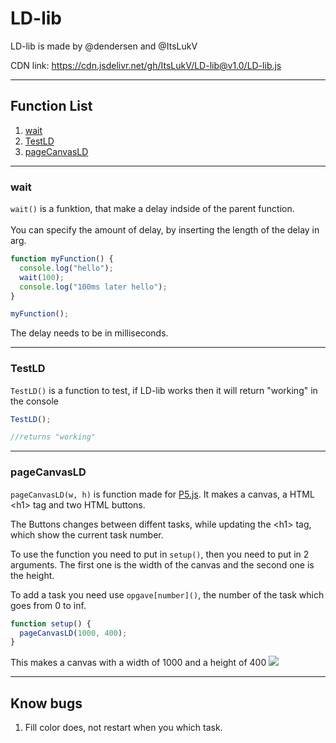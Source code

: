 # LD-lib

LD-lib is made by @dendersen and @ItsLukV

CDN link: https://cdn.jsdelivr.net/gh/ItsLukV/LD-lib@v1.0/LD-lib.js

---

## Function List

1. [wait](https://github.com/ItsLukV/LD-lib/tree/test#wait)
2. [TestLD](https://github.com/ItsLukV/LD-lib/tree/test#testld)
3. [pageCanvasLD](https://github.com/ItsLukV/LD-lib/tree/test#testld)

---

### wait

`wait()` is a funktion, that make a delay indside of the parent function.<br><br>
You can specify the amount of delay, by inserting the length of the delay in arg.

```js
function myFunction() {
  console.log("hello");
  wait(100);
  console.log("100ms later hello");
}

myFunction();
```

The delay needs to be in milliseconds.

---

### TestLD

`TestLD()` is a function to test, if LD-lib works then it will return "working" in the console

```js
TestLD();

//returns "working"
```

---

### pageCanvasLD

`pageCanvasLD(w, h)` is function made for [P5.js](https://p5js.org/).
It makes a canvas, a HTML \<h1> tag and two HTML buttons.<br>

The Buttons changes between diffent tasks, while updating the \<h1> tag, which show the current task number.<br>

To use the function you need to put in `setup()`, then you need to put in 2 arguments. The first one is the width of the canvas and the second one is the height.<br>

To add a task you need use `opgave[number]()`, the number of the task which goes from 0 to inf.
```js
function setup() {
  pageCanvasLD(1000, 400);
}
```

This makes a canvas with a width of 1000 and a height of 400
![](https://i.imgur.com/Pbphirc.png)

---

## Know bugs

1. Fill color does, not restart when you which task.
